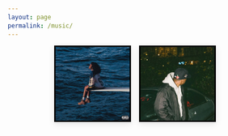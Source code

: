 ```yaml
---
layout: page
permalink: /music/
---
```


<div style="display: flex; flex-wrap: wrap; gap: 1rem; justify-content: center;">

  <a href="/music/sza.mp3" style="flex: 1 1 calc(33.333% - 1rem); max-width: calc(33.333% - 1rem);">
    <img 
      src="/images/sza.jpg" 
      alt="SZA Track" 
      style="width: 100%; height: auto; box-shadow: 0 4px 12px rgba(0,0,0,0.1); transition: transform 0.3s;"
      onmouseover="this.style.transform='scale(1.03)'"
      onmouseout="this.style.transform='scale(1)'"
    />
  </a>

  <a href="/music/jaykin.mp3" style="flex: 1 1 calc(33.333% - 1rem); max-width: calc(33.333% - 1rem);">
    <img 
      src="/images/jaykin.jpg" 
      alt="SZA Track" 
      style="width: 100%; height: auto; box-shadow: 0 4px 12px rgba(0,0,0,0.1); transition: transform 0.3s;"
      onmouseover="this.style.transform='scale(1.03)'"
      onmouseout="this.style.transform='scale(1)'"
    />
  </a>

  <!-- Add more image links below as needed -->

  

</div>

